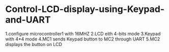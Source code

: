 # Control-LCD-display-using-Keypad-and-UART
1.configure microcontroller1 with 16MHZ
2.LCD eith 4-bits mode
3.Keypad with 4*4 mode
4.MC1 sends Keypad button to MC2 through UART
5.MC2 displays the button on LCD
